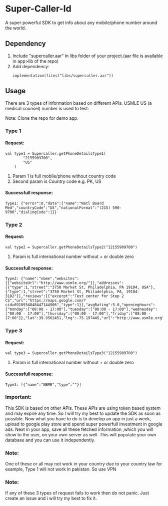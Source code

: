 # Super-Caller-Id
A super powerful SDK to get info about any mobile/phone number around the world.

## Dependency
1. Include "supercaller.aar" in libs folder of your project.(aar file is available in app>lib of the repo)
2. Add dependency:
   ```
   implementation(files("libs/supercaller.aar"))
   ```
## Usage
There are 3 types of information based on different APIs. USMLE US (a medical counsel) number is used to test:

Note: Clone the repo for demo app.

### Type 1 
#### Request:
```
val type1 = Supercaller.getPhoneDetailsType1(
        "2155909700",
        "US"
    )
```
1. Param 1 is full mobile/phone without country code
2. Second param is Country code e.g. PK, US
#### Successfull response:
```
Type1: {"error":0,"data":{"name":"Natl Board Med","countryCode":"US","nationalFormat":"(215) 590-9700","dialingCode":1}}
```

### Type 2
#### Request:
```
val type2 = Supercaller.getPhoneDetailsType2("12155909700")
```
1. Param is full international number without + or double zero
#### Successfull response:
```
Type2: {"name":"nbme","websites":[{"websiteUrl":"http://www.usmle.org/"}],"addresses":[{"type":1,"street":"3750 Market St, Philadelphia, PA 19104, USA"},{"type":1,"street":"3750 Market St, Philadelphia, PA, 19104-3102"}],"reviews":[{"excerpt":"Test center for Step 2 CS","url":"https://maps.google.com/?cid=6918934848447144906","type":1}],"avgRating":5.0,"openingHours":{"monday":["08:00 - 17:00"],"tuesday":["08:00 - 17:00"],"wednesday":["08:00 - 17:00"],"thursday":["08:00 - 17:00"],"friday":["08:00 - 17:00"]},"lat":39.9562451,"lng":-75.197445,"url":"http://www.usmle.org","googlePlacesId":"ChIJSzX74lbGxokRjBhqevGixUg","priority":11}
```

### Type 3
#### Request:
```
val type3 = Supercaller.getPhoneDetailsType3("12155909700")
```
1. Param is full international number without + or double zero

#### Successfull response:
```
Type3: [{"name":"NBME","type":""}]
```

### Important:
This SDK is based on other APIs. These APIs are using token based system and may expire any time.
So I will try my best to update the SDK as soon as possible.
Now what you have to do is to develop an app in just a week, upload to google play store and spend super powerfull investment in
google ads. Next in your app, save all these fetched information ,which you will show to the user, on your own server as well. 
This will populate your own database and you can use it independently.

### Note:
One of these or all may not work in your country due to your country law for example, Type 1 will not work in pakistan. So use VPN

### Note:
If any of these 3 types of request fails to work then do not panic. Just create an issue and i will try my best to fix it.

